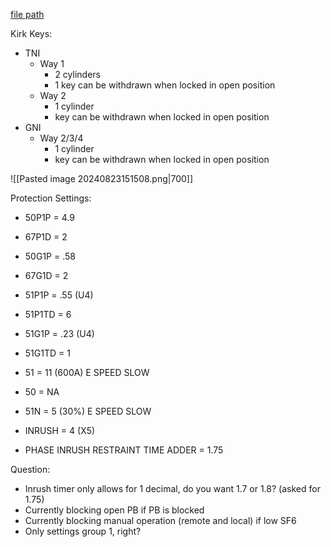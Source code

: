 
[file path](<file:///C:\Users\jnetherton\G&W Electric Co\US-PowerGridAutomation - Documents\_Lazer\Camp Humphreys (KK Interlock) - 111321>)

Kirk Keys:
- TNI
	- Way 1
		- 2 cylinders
		- 1 key can be withdrawn when locked in open position
	- Way 2
		- 1 cylinder
		- key can be withdrawn when locked in open position
- GNI
	- Way 2/3/4
		- 1 cylinder
		- key can be withdrawn when locked in open position

![[Pasted image 20240823151508.png|700]]

Protection Settings:
- 50P1P = 4.9
- 67P1D = 2
- 50G1P = .58
- 67G1D = 2
- 51P1P = .55 (U4)
- 51P1TD = 6
- 51G1P = .23 (U4)
- 51G1TD = 1

- 51 = 11 (600A) E SPEED SLOW
- 50 = NA
- 51N = 5 (30%) E SPEED SLOW
- INRUSH = 4 (X5)
- PHASE INRUSH RESTRAINT TIME ADDER = 1.75

Question:
- Inrush timer only allows for 1 decimal, do you want 1.7 or 1.8? (asked for 1.75)
- Currently blocking open PB if PB is blocked
- Currently blocking manual operation (remote and local) if low SF6
- Only settings group 1, right?